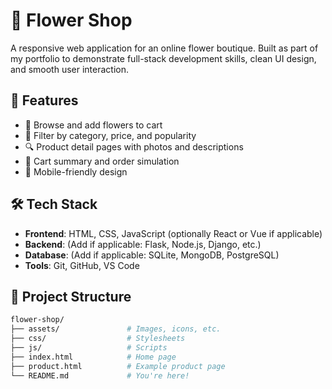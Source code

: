 # 🌸 Flower Shop

A responsive web application for an online flower boutique. Built as part of my portfolio to demonstrate full-stack development skills, clean UI design, and smooth user interaction.

## 🚀 Features

- 🛒 Browse and add flowers to cart
- 💐 Filter by category, price, and popularity
- 🔍 Product detail pages with photos and descriptions
- 🧾 Cart summary and order simulation
- 📱 Mobile-friendly design

## 🛠️ Tech Stack

- **Frontend**: HTML, CSS, JavaScript (optionally React or Vue if applicable)
- **Backend**: (Add if applicable: Flask, Node.js, Django, etc.)
- **Database**: (Add if applicable: SQLite, MongoDB, PostgreSQL)
- **Tools**: Git, GitHub, VS Code

## 📂 Project Structure

```bash
flower-shop/
├── assets/               # Images, icons, etc.
├── css/                  # Stylesheets
├── js/                   # Scripts
├── index.html            # Home page
├── product.html          # Example product page
└── README.md             # You're here!
